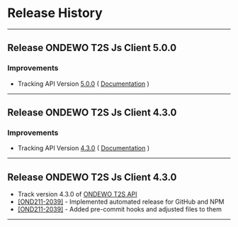 # Release History

---

## Release ONDEWO T2S Js Client 5.0.0

### Improvements

- Tracking API Version [5.0.0](https://github.com/ondewo/ondewo-t2s-api/releases/tag/5.0.0) ( [Documentation](https://ondewo.github.io/ondewo-t2s-api/) )

---

## Release ONDEWO T2S Js Client 4.3.0

### Improvements

- Tracking API Version [4.3.0](https://github.com/ondewo/ondewo-t2s-api/releases/tag/4.3.0) ( [Documentation](https://ondewo.github.io/ondewo-t2s-api/) )

---

## Release ONDEWO T2S Js Client 4.3.0

- Track version 4.3.0 of [ONDEWO T2S API](https://github.com/ondewo/ondewo-t2s-api/releases/4.3.0)
- [[OND211-2039]](https://ondewo.atlassian.net/browse/OND211-2039) - Implemented automated release for GitHub and NPM
- [[OND211-2039]](https://ondewo.atlassian.net/browse/OND211-2039) - Added pre-commit hooks and adjusted files to them

---
